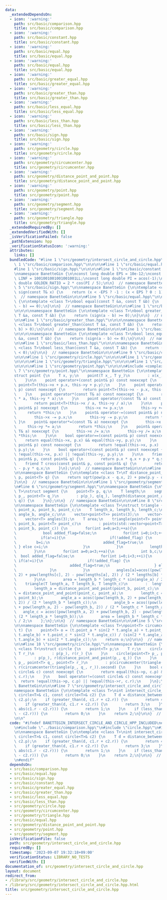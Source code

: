 ```yaml
---
data:
  _extendedDependsOn:
  - icon: ':warning:'
    path: src/basic/comparison.hpp
    title: src/basic/comparison.hpp
  - icon: ':warning:'
    path: src/basic/constant.hpp
    title: src/basic/constant.hpp
  - icon: ':warning:'
    path: src/basic/equal.hpp
    title: src/basic/equal.hpp
  - icon: ':warning:'
    path: src/basic/equal.hpp
    title: src/basic/equal.hpp
  - icon: ':warning:'
    path: src/basic/greater_equal.hpp
    title: src/basic/greater_equal.hpp
  - icon: ':warning:'
    path: src/basic/greater_than.hpp
    title: src/basic/greater_than.hpp
  - icon: ':warning:'
    path: src/basic/less_equal.hpp
    title: src/basic/less_equal.hpp
  - icon: ':warning:'
    path: src/basic/less_than.hpp
    title: src/basic/less_than.hpp
  - icon: ':warning:'
    path: src/basic/sign.hpp
    title: src/basic/sign.hpp
  - icon: ':warning:'
    path: src/geometry/circle.hpp
    title: src/geometry/circle.hpp
  - icon: ':warning:'
    path: src/geometry/circumcenter.hpp
    title: src/geometry/circumcenter.hpp
  - icon: ':warning:'
    path: src/geometry/distance_point_and_point.hpp
    title: src/geometry/distance_point_and_point.hpp
  - icon: ':warning:'
    path: src/geometry/point.hpp
    title: src/geometry/point.hpp
  - icon: ':warning:'
    path: src/geometry/segment.hpp
    title: src/geometry/segment.hpp
  - icon: ':warning:'
    path: src/geometry/triangle.hpp
    title: src/geometry/triangle.hpp
  _extendedRequiredBy: []
  _extendedVerifiedWith: []
  _isVerificationFailed: false
  _pathExtension: hpp
  _verificationStatusIcon: ':warning:'
  attributes:
    links: []
  bundledCode: "#line 1 \"src/geometry/intersect_circle_and_circle.hpp\"\n\n\n\n#line\
    \ 1 \"src/basic/comparison.hpp\"\n\n\n\n#line 1 \"src/basic/equal.hpp\"\n\n\n\n\
    #line 1 \"src/basic/sign.hpp\"\n\n\n\n#line 1 \"src/basic/constant.hpp\"\n\n\n\
    \nnamespace BanetteGin {\n\nconst long double EPS = 10e-12;\nconst long long int\
    \ LINF = 1001001001001001001LL;\nconst long double PI = acos(-1);\nconst long\
    \ double GOLDEN_RATIO = 2 * cos(PI / 5);\n\n}  // namespace BanetteGin\n\n\n#line\
    \ 5 \"src/basic/sign.hpp\"\n\nnamespace BanetteGin {\n\ntemplate <class T>\nint\
    \ sign(const T& x) {\n    return (x < -EPS ? -1 : (x < EPS ? 0 : 1));\n}\n\n}\
    \  // namespace BanetteGin\n\n\n#line 5 \"src/basic/equal.hpp\"\n\nnamespace BanetteGin\
    \ {\n\ntemplate <class T>\nbool equal(const T &a, const T &b) {\n    return (sign(a\
    \ - b) == 0);\n}\n\n}  // namespace BanetteGin\n\n\n#line 1 \"src/basic/greater_equal.hpp\"\
    \n\n\n\nnamespace BanetteGin {\n\ntemplate <class T>\nbool greater_equal(const\
    \ T &a, const T &b) {\n    return (sign(a - b) >= 0);\n}\n\n}  // namespace BanetteGin\n\
    \n\n#line 1 \"src/basic/greater_than.hpp\"\n\n\n\nnamespace BanetteGin {\n\ntemplate\
    \ <class T>\nbool greater_than(const T &a, const T &b) {\n    return (sign(a -\
    \ b) > 0);\n}\n\n}  // namespace BanetteGin\n\n\n#line 1 \"src/basic/less_equal.hpp\"\
    \n\n\n\nnamespace BanetteGin {\n\ntemplate <class T>\nbool less_equal(const T\
    \ &a, const T &b) {\n    return (sign(a - b) <= 0);\n}\n\n}  // namespace BanetteGin\n\
    \n\n#line 1 \"src/basic/less_than.hpp\"\n\n\n\nnamespace BanetteGin {\n\ntemplate\
    \ <class T>\nbool less_than(const T &a, const T &b) {\n    return (sign(a - b)\
    \ < 0);\n}\n\n}  // namespace BanetteGin\n\n\n#line 9 \"src/basic/comparison.hpp\"\
    \n\n\n#line 1 \"src/geometry/circle.hpp\"\n\n\n\n#line 1 \"src/geometry/circumcenter.hpp\"\
    \n\n\n\n#line 1 \"src/geometry/triangle.hpp\"\n\n\n\n#line 1 \"src/geometry/distance_point_and_point.hpp\"\
    \n\n\n\n#line 1 \"src/geometry/point.hpp\"\n\n\n\n#include <complex>\n\n#line\
    \ 7 \"src/geometry/point.hpp\"\n\nnamespace BanetteGin {\n\ntemplate <class T>\n\
    struct point {\n    T x, y;\n    point(T x_, T y_)\n        : x(x_), y(y_) {\n\
    \    }\n\n    point operator+(const point& p) const noexcept {\n        return\
    \ point<T>(this->x + p.x, this->y + p.y);\n    }\n    point operator-(const point&\
    \ p) const noexcept {\n        return point<T>(this->x - p.x, this->y - p.y);\n\
    \    }\n    point operator*(const T& a) const noexcept {\n        return point<T>(this->x\
    \ * a, this->y * a);\n    }\n    point operator/(const T& a) const noexcept {\n\
    \        return point<T>(this->x / a, this->y / a);\n    }\n\n    point& operator+=(const\
    \ point& p) noexcept {\n        this->x += p.x;\n        this->y += p.y;\n   \
    \     return *this;\n    }\n    point& operator-=(const point& p) noexcept {\n\
    \        this->x -= p.x;\n        this->y -= p.y;\n        return *this;\n   \
    \ }\n    point& operator*=(const T& a) noexcept {\n        this->x *= a;\n   \
    \     this->y *= a;\n        return *this;\n    }\n    point& operator/=(const\
    \ T& a) noexcept {\n        this->x /= a;\n        this->y /= a;\n        return\
    \ *this;\n    }\n\n    bool operator==(const point& p) const noexcept {\n    \
    \    return equal(this->x, p.x) && equal(this->y, p.y);\n    }\n    bool operator!=(const\
    \ point& p) const noexcept {\n        return !equal(this->x, p.x) || !equal(this->y,\
    \ p.y);\n    }\n    bool operator<(const point& p) const noexcept {\n        return\
    \ !equal(this->x, p.x) || !equal(this->y, p.y);\n    }\n\n    friend T dot(const\
    \ point& p, const point& q) {\n        return p.x * q.x + p.y * q.y;\n    }\n\
    \    friend T cross(const point& p, const point& q) {\n        return p.x * q.y\
    \ - p.y * q.x;\n    }\n};\n\n}  // namespace BanetteGin\n\n\n#line 5 \"src/geometry/distance_point_and_point.hpp\"\
    \n\nnamespace BanetteGin {\n\ntemplate <class T>\nT distance_point_and_point(point<T>\
    \ p, point<T> q) {\n    return sqrt(pow(p.x - q.x, 2) + pow(p.y - q.y, 2));\n\
    }\n\n}  // namespace BanetteGin\n\n\n#line 1 \"src/geometry/segment.hpp\"\n\n\n\
    \n#line 6 \"src/geometry/segment.hpp\"\n\nnamespace BanetteGin {\n\ntemplate <class\
    \ T>\nstruct segment {\n    point<T> p, q;\n    T length;\n    segment(point<T>\
    \ p_, point<T> q_)\n        : p(p_), q(q_), length(distance_point_and_point(p,\
    \ q)) {\n    }\n};\n\n}  // namespace BanetteGin\n\n\n#line 8 \"src/geometry/triangle.hpp\"\
    \n\nnamespace BanetteGin {\n\ntemplate <class T>\nstruct triangle {\n    point<T>\
    \ point_a, point_b, point_c;\n    T length_a, length_b, length_c;\n    T angle_a,\
    \ angle_b, angle_c;\n\n    vector<point<T>> points(3);\n    vector<T> lengths(3);\n\
    \    vector<T> angles(3);\n    T area;\n    triangle(point<T> point_a, point<T>\
    \ point_b, point<T> point_c)\n        : points(std::vector<point<T>>(point_a,\
    \ point_b, point_c)) {\n        for(int a=0;a<3;++a){\n            int b,c;\n\
    \            bool added_flag=false;\n            for(int i=0;i<3;++i){\n     \
    \           if(a!=i){\n                    if(!added_flag) {\n               \
    \         b=i;\n                        added_flag=true;\n                   \
    \ } else c=i;\n                }\n            }\n            lengths[a]=distance_point_and_point(points[b],points[c]);\n\
    \        }\n\n        for(int a=0;a<3;++a){\n            int b,c;\n          \
    \  bool added_flag=false;\n            for(int i=0;i<3;++i){\n               \
    \ if(a!=i){\n                    if(!added_flag) {\n                        b=i;\n\
    \                        added_flag=true;\n                    } else c=i;\n \
    \               }\n            }\n            angles[a]=acos((pow(lengths[b],\
    \ 2) + pow(lengths[c], 2) - pow(lengths[a], 2)) / (2 * lengths[b] * lengths[c]))\n\
    \        }\n\n        area = length_b * length_c * sin(angle_a) / 2;\n    };\n\
    \    triangle(T length_a, T length_b, T length_c)\n        :  lengths(std::vector<T>(length_a,length_b,length_c)){\n\
    \        length_a = distance_point_and_point(point_b, point_c);\n        length_b\
    \ = distance_point_and_point(point_c, point_a);\n        length_c = distance_point_and_point(point_a,\
    \ point_b);\n        angle_a = acos((pow(length_b, 2) + pow(length_c, 2) - pow(length_a,\
    \ 2)) / (2 * length_b * length_c));\n        angle_b = acos((pow(length_c, 2)\
    \ + pow(length_a, 2) - pow(length_b, 2)) / (2 * length_c * length_a));\n     \
    \   angle_c = acos((pow(length_a, 2) + pow(length_b, 2) - pow(length_c, 2)) /\
    \ (2 * length_a * length_b));\n        area = length_b * length_c * sin(angle_a)\
    \ / 2;\n    };\n};\n\n}  // namespace BanetteGin\n\n\n#line 5 \"src/geometry/circumcenter.hpp\"\
    \n\nnamespace BanetteGin {\n\ntemplate <class T>\npoint<T> circumcenter(triangle<T>\
    \ t) {\n    point<T> o = (t.point_a * sin(2 * t.angle_a) + t.point_b * sin(2 *\
    \ t.angle_b) + t.point_c * sin(2 * t.angle_c)) / (sin(2 * t.angle_a) + sin(2 *\
    \ t.angle_b) + sin(2 * t.angle_c));\n    return o;\n}\n\n}  // namespace BanetteGin\n\
    \n\n#line 10 \"src/geometry/circle.hpp\"\n\nnamespace BanetteGin {\n\ntemplate\
    \ <class T>\nstruct circle {\n    point<T> p;\n    T r;\n    circle(point<T> p_,\
    \ T r_)\n        : p(p_), r(r_) {\n    }\n    circle(point<T> p_, point<T> q_)\n\
    \        : p(p_), r(distance_point_and_point(p_, q_)) {\n    }\n    circle(point<T>\
    \ p_, point<T> q_, point<T> r_)\n        : p(circumcenter(triangle(p_, q_, r_)).first),\
    \ r(circumcenter(triangle(p_, q_, r_)).second) {\n    }\n    bool operator==(const\
    \ circle& c) const noexcept {\n        return equal(this->p, c.p) && equal(this->r,\
    \ c.r);\n    }\n    bool operator!=(const circle& c) const noexcept {\n      \
    \  return !equal(this->p, c.p) || !equal(this->r, c.r);\n    }\n};\n\n}  // namespace\
    \ BanetteGin\n\n\n#line 7 \"src/geometry/intersect_circle_and_circle.hpp\"\n\n\
    namespace BanetteGin {\n\ntemplate <class T>\nint intersect_circle_and_circle(const\
    \ circle<T>& c1, const circle<T>& c2) {\n    T d = distance_between_point_and_point(c1.p,\
    \ c2.p);\n    if (greater_than(d, c1.r + c2.r)) {\n        return 4;\n    }\n\
    \    if (greater_than(d, c1.r + c2.r)) {\n        return 3;\n    }\n    if (equal(d,\
    \ abs(c1.r - c2.r))) {\n        return 1;\n    }\n    if (less_than(d, abs(c1.r\
    \ - c2.r))) {\n        return 0;\n    }\n    return 2;\n}\n\n}  // namespace BanetteGin\n\
    \n\n"
  code: "#ifndef BANETTEGIN_INTERSECT_CIRCLE_AND_CIRCLE_HPP_INCLUDED\n#define BANETTEGIN_INTERSECT_CIRCLE_AND_CIRCLE_HPP_INCLUDED\n\
    \n#include \"../basic/comparison.hpp\"\n#include \"circle.hpp\"\n#include \"distance_point_and_point.hpp\"\
    \n\nnamespace BanetteGin {\n\ntemplate <class T>\nint intersect_circle_and_circle(const\
    \ circle<T>& c1, const circle<T>& c2) {\n    T d = distance_between_point_and_point(c1.p,\
    \ c2.p);\n    if (greater_than(d, c1.r + c2.r)) {\n        return 4;\n    }\n\
    \    if (greater_than(d, c1.r + c2.r)) {\n        return 3;\n    }\n    if (equal(d,\
    \ abs(c1.r - c2.r))) {\n        return 1;\n    }\n    if (less_than(d, abs(c1.r\
    \ - c2.r))) {\n        return 0;\n    }\n    return 2;\n}\n\n}  // namespace BanetteGin\n\
    \n#endif"
  dependsOn:
  - src/basic/comparison.hpp
  - src/basic/equal.hpp
  - src/basic/sign.hpp
  - src/basic/constant.hpp
  - src/basic/greater_equal.hpp
  - src/basic/greater_than.hpp
  - src/basic/less_equal.hpp
  - src/basic/less_than.hpp
  - src/geometry/circle.hpp
  - src/geometry/circumcenter.hpp
  - src/geometry/triangle.hpp
  - src/basic/equal.hpp
  - src/geometry/distance_point_and_point.hpp
  - src/geometry/point.hpp
  - src/geometry/segment.hpp
  isVerificationFile: false
  path: src/geometry/intersect_circle_and_circle.hpp
  requiredBy: []
  timestamp: '2023-09-07 19:32:18+09:00'
  verificationStatus: LIBRARY_NO_TESTS
  verifiedWith: []
documentation_of: src/geometry/intersect_circle_and_circle.hpp
layout: document
redirect_from:
- /library/src/geometry/intersect_circle_and_circle.hpp
- /library/src/geometry/intersect_circle_and_circle.hpp.html
title: src/geometry/intersect_circle_and_circle.hpp
---
```


